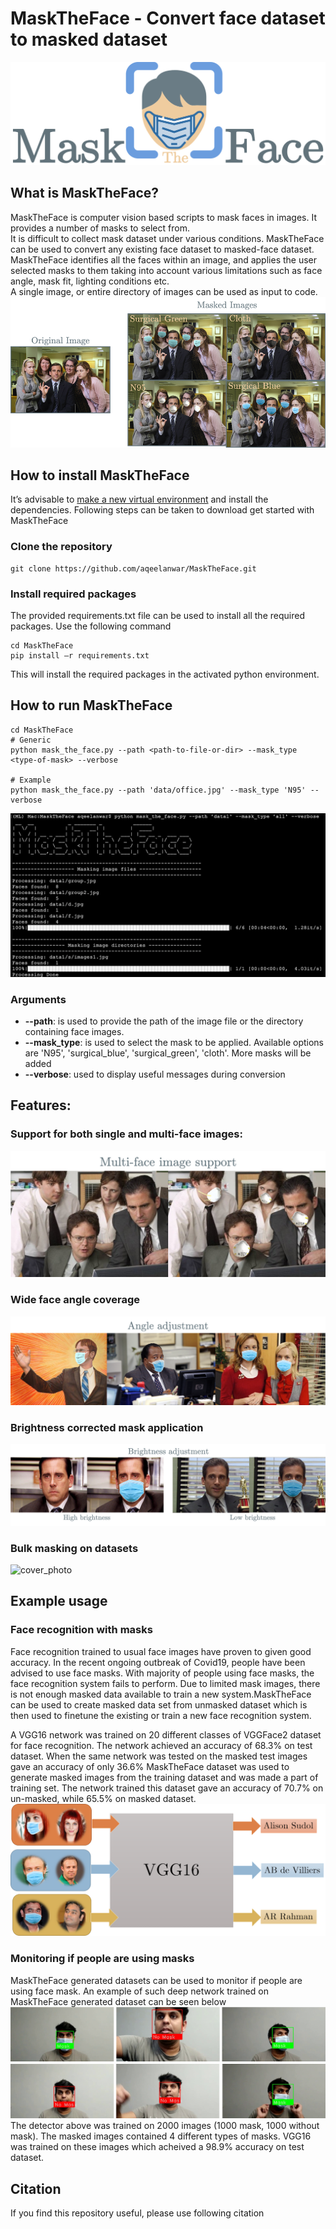 # MaskTheFace - Convert face dataset to masked dataset
![cover_photo](images/MaskTheFace.png)
## What is MaskTheFace?
MaskTheFace is computer vision based scripts to mask faces in images. It provides a number of masks to select from.  
It is difficult to collect mask dataset under various conditions. MaskTheFace can be used to convert any existing face dataset to masked-face dataset.
MaskTheFace identifies all the faces within an image, and applies the user selected masks to them taking into account various limitations such as face angle, mask fit, lighting conditions etc.  
A single image, or entire directory of images can be used as input to code.
![cover_photo](images/example1.png)

## How to install MaskTheFace
It’s advisable to [make a new virtual environment](https://towardsdatascience.com/setting-up-python-platform-for-machine-learning-projects-cfd85682c54b) and install the dependencies. Following steps can be taken to download get started with MaskTheFace
### Clone the repository
```
git clone https://github.com/aqeelanwar/MaskTheFace.git
```

### Install required packages
The provided requirements.txt file can be used to install all the required packages. Use the following command

```
cd MaskTheFace
pip install –r requirements.txt
```

This will install the required packages in the activated python environment.

## How to run MaskTheFace

```
cd MaskTheFace
# Generic
python mask_the_face.py --path <path-to-file-or-dir> --mask_type <type-of-mask> --verbose

# Example
python mask_the_face.py --path 'data/office.jpg' --mask_type 'N95' --verbose
```
![cover_photo](images/run.png)
### Arguments
* __--path__: is used to provide the path of the image file or the directory containing face images.
* __--mask_type__: is used to select the mask to be applied. Available options are 'N95', 'surgical_blue', 'surgical_green', 'cloth'. More masks will be added
* __--verbose__: used to display useful messages during conversion

## Features:
### Support for both single and multi-face images:
![cover_photo](images/multiface.png)
### Wide face angle coverage
![cover_photo](images/angle.png)
### Brightness corrected mask application
![cover_photo](images/brightness.png)
### Bulk masking on datasets
![cover_photo](images/dataset.png)

## Example usage

### Face recognition with masks
Face recognition trained to usual face images have proven to given good accuracy.
In the recent ongoing outbreak of Covid19, people have been advised to use face masks. With majority of people using face masks, the face recognition system fails to perform. Due to limited mask images, there is not enough masked data available to train a new system.MaskTheFace can be used to create masked data set from unmasked dataset which is then used to finetune the existing or train a new face recognition system.

A VGG16 network was trained on 20 different classes of VGGFace2 dataset for face recognition. The network achieved an accuracy of 68.3% on test dataset. When the same network was
tested on the masked test images gave an accuracy of only 36.6%
MaskTheFace dataset was used to generate masked images from the training dataset and was made a part of training set. The network trained this dataset
gave an accuracy of 70.7% on un-masked, while 65.5% on masked dataset.
![cover_photo](images/face_recognition.png)



### Monitoring if people are using masks
MaskTheFace generated datasets can be used to monitor if people are using face mask. An example of such deep network trained on MaskTheFace generated dataset can be seen below
![cover_photo](images/mask_no_mask.png)
The detector above was trained on 2000 images (1000 mask, 1000 without mask). The masked images contained 4 different types of masks. VGG16 was trained on these images which acheived a 98.9% accuracy on test dataset.

## Citation
If you find this repository useful, please use following citation